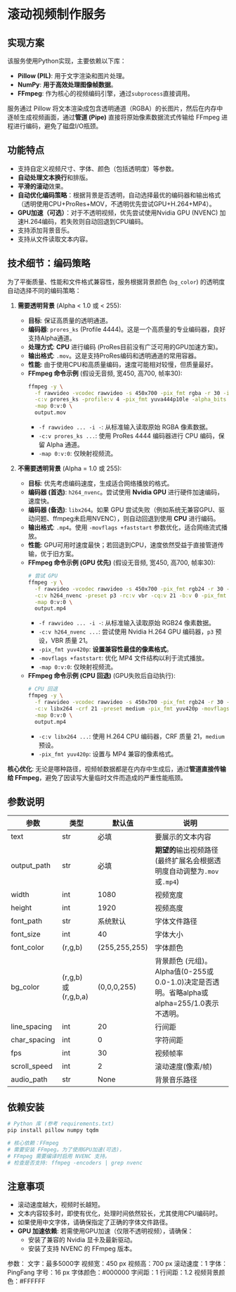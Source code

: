 # 滚动视频制作服务

## 实现方案

该服务使用Python实现，主要依赖以下库：
- **Pillow (PIL)**: 用于文字渲染和图片处理。
- **NumPy**: **用于高效处理图像帧数据**。
- **FFmpeg**: 作为核心的视频编码引擎，通过`subprocess`直接调用。

服务通过 Pillow 将文本渲染成包含透明通道（RGBA）的长图片，然后在内存中逐帧生成视频画面，通过**管道 (Pipe)** 直接将原始像素数据流式传输给 FFmpeg 进程进行编码，避免了磁盘I/O瓶颈。

## 功能特点

- 支持自定义视频尺寸、字体、颜色（包括透明度）等参数。
- **自动处理文本换行**和排版。
- **平滑的滚动**效果。
- **自动优化编码策略**：根据背景是否透明，自动选择最优的编码器和输出格式（透明使用CPU+ProRes+MOV，不透明优先尝试GPU+H.264+MP4）。
- **GPU加速（可选）**：对于不透明视频，优先尝试使用Nvidia GPU (NVENC) 加速H.264编码，若失败则自动回退到CPU编码。
- 支持添加背景音乐。
- 支持从文件读取文本内容。

## 技术细节：编码策略

为了平衡质量、性能和文件格式兼容性，服务根据背景颜色 (`bg_color`) 的透明度自动选择不同的编码策略：

1.  **需要透明背景** (Alpha < 1.0 或 < 255):
    *   **目标**: 保证高质量的透明通道。
    *   **编码器**: `prores_ks` (Profile 4444)。这是一个高质量的专业编码器，良好支持Alpha通道。
    *   **处理方式**: **CPU** 进行编码 (ProRes目前没有广泛可用的GPU加速方案)。
    *   **输出格式**: `.mov`。这是支持ProRes编码和透明通道的常用容器。
    *   **性能**: 由于使用CPU和高质量编码，速度可能相对较慢，但质量最好。
    *   **FFmpeg 命令示例** (假设无音频, 宽450, 高700, 帧率30):
        ```bash
        ffmpeg -y \
          -f rawvideo -vcodec rawvideo -s 450x700 -pix_fmt rgba -r 30 -i - \
          -c:v prores_ks -profile:v 4 -pix_fmt yuva444p10le -alpha_bits 16 -vendor ap10 \
          -map 0:v:0 \
          output.mov
        ```
        *   `-f rawvideo ... -i -`: 从标准输入读取原始 RGBA 像素数据。
        *   `-c:v prores_ks ...`: 使用 ProRes 4444 编码器进行 CPU 编码，保留 Alpha 通道。
        *   `-map 0:v:0`: 仅映射视频流。

2.  **不需要透明背景** (Alpha = 1.0 或 255):
    *   **目标**: 优先考虑编码速度，生成适合网络播放的格式。
    *   **编码器 (首选)**: `h264_nvenc`。尝试使用 **Nvidia GPU** 进行硬件加速编码，速度快。
    *   **编码器 (备选)**: `libx264`。如果 GPU 尝试失败（例如系统无兼容GPU、驱动问题、ffmpeg未启用NVENC），则自动回退到使用 **CPU** 进行编码。
    *   **输出格式**: `.mp4`。使用 `-movflags +faststart` 参数优化，适合网络流式播放。
    *   **性能**: GPU可用时速度最快；若回退到CPU，速度依然受益于直接管道传输，优于旧方案。
    *   **FFmpeg 命令示例 (GPU 优先)** (假设无音频, 宽450, 高700, 帧率30):
        ```bash
        # 尝试 GPU
        ffmpeg -y \
          -f rawvideo -vcodec rawvideo -s 450x700 -pix_fmt rgb24 -r 30 -i - \
          -c:v h264_nvenc -preset p3 -rc:v vbr -cq:v 21 -b:v 0 -pix_fmt yuv420p -movflags +faststart \
          -map 0:v:0 \
          output.mp4
        ```
        *   `-f rawvideo ... -i -`: 从标准输入读取原始 RGB24 像素数据。
        *   `-c:v h264_nvenc ...`: 尝试使用 Nvidia H.264 GPU 编码器，`p3` 预设，VBR 质量 21。
        *   `-pix_fmt yuv420p`: **设置兼容性最佳的像素格式**。
        *   `-movflags +faststart`: 优化 MP4 文件结构以利于流式播放。
        *   `-map 0:v:0`: 仅映射视频流。
    *   **FFmpeg 命令示例 (CPU 回退)** (GPU失败后自动执行):
        ```bash
        # CPU 回退
        ffmpeg -y \
          -f rawvideo -vcodec rawvideo -s 450x700 -pix_fmt rgb24 -r 30 -i - \
          -c:v libx264 -crf 21 -preset medium -pix_fmt yuv420p -movflags +faststart \
          -map 0:v:0 \
          output.mp4
        ```
        *   `-c:v libx264 ...`: 使用 H.264 CPU 编码器，CRF 质量 21，`medium` 预设。
        *   `-pix_fmt yuv420p`: 设置与 MP4 兼容的像素格式。

**核心优化**: 无论是哪种路径，视频帧数据都是在内存中生成后，通过**管道直接传输给 FFmpeg**，避免了因读写大量临时文件而造成的严重性能瓶颈。

## 参数说明

| 参数 | 类型 | 默认值 | 说明 |
|------|------|--------|------|
| text | str | 必填 | 要展示的文本内容 |
| output_path | str | 必填 | **期望的**输出视频路径 (最终扩展名会根据透明度自动调整为`.mov`或`.mp4`) |
| width | int | 1080 | 视频宽度 |
| height | int | 1920 | 视频高度 |
| font_path | str | 系统默认 | 字体文件路径 |
| font_size | int | 40 | 字体大小 |
| font_color | (r,g,b) | (255,255,255) | 字体颜色 |
| bg_color | (r,g,b) 或 (r,g,b,a) | (0,0,0,255) | 背景颜色 (元组)。Alpha值(0-255或0.0-1.0)决定是否透明。省略alpha或alpha=255/1.0表示不透明。 |
| line_spacing | int | 20 | 行间距 |
| char_spacing | int | 0 | 字符间距 |
| fps | int | 30 | 视频帧率 |
| scroll_speed | int | 2 | 滚动速度(像素/帧) |
| audio_path | str | None | 背景音乐路径 |

## 依赖安装

```bash
# Python 库 (参考 requirements.txt)
pip install pillow numpy tqdm

# 核心依赖：FFmpeg
# 需要安装 FFmpeg。为了使用GPU加速(可选)，
# FFmpeg 需要编译时启用 NVENC 支持。
# 检查是否支持: ffmpeg -encoders | grep nvenc
```

## 注意事项

- 滚动速度越大，视频时长越短。
- 文本内容较多时，即使有优化，处理时间依然较长，尤其使用CPU编码时。
- 如果使用中文字体，请确保指定了正确的字体文件路径。
- **GPU 加速依赖**: 若需使用GPU加速（仅限不透明视频），请确保：
    - 安装了兼容的 Nvidia 显卡及最新驱动。
    - 安装了支持 NVENC 的 FFmpeg 版本。

参数：
    文字：最多5000字
    视频宽：450 px
    视频高：700 px
    滚动速度：1
    字体：PingFang
    字号：16 px
    字体颜色：#000000
    字间距：1
    行间距：1.2
    视频背景颜色：#FFFFFF





